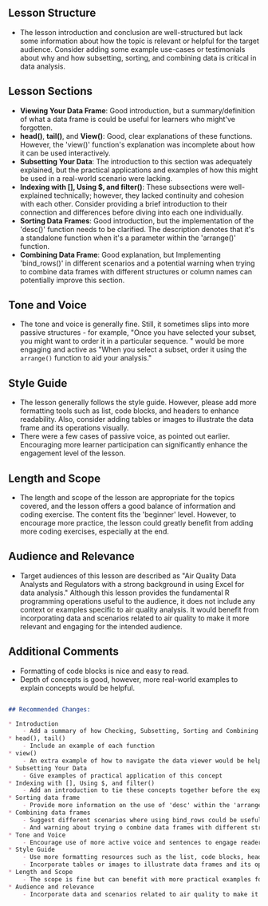 ## Lesson Structure

* The lesson introduction and conclusion are well-structured but lack some information about how the topic is relevant or helpful for the target audience. Consider adding some example use-cases or testimonials about why and how subsetting, sorting, and combining data is critical in data analysis.
 
## Lesson Sections

* **Viewing Your Data Frame**: Good introduction, but a summary/definition of what a data frame is could be useful for learners who might've forgotten.
* **head()**, **tail()**, and **View()**: Good, clear explanations of these functions. However, the 'view()' function's explanation was incomplete about how it can be used interactively.
* **Subsetting Your Data**: The introduction to this section was adequately explained, but the practical applications and examples of how this might be used in a real-world scenario were lacking.
* **Indexing with [], Using $, and filter()**: These subsections were well-explained technically; however, they lacked continuity and cohesion with each other. Consider providing a brief introduction to their connection and differences before diving into each one individually.
* **Sorting Data Frames**: Good introduction, but the implementation of the 'desc()' function needs to be clarified. The description denotes that it's a standalone function when it's a parameter within the 'arrange()' function.
* **Combining Data Frame**: Good explanation, but Implementing 'bind_rows()' in different scenarios and a potential warning when trying to combine data frames with different structures or column names can potentially improve this section.
 
## Tone and Voice

* The tone and voice is generally fine. Still, it sometimes slips into more passive structures - for example, "Once you have selected your subset, you might want to order it in a particular sequence. " would be more engaging and active as "When you select a subset, order it using the `arrange()` function to aid your analysis."
 
## Style Guide

* The lesson generally follows the style guide. However, please add more formatting tools such as list, code blocks, and headers to enhance readability. Also, consider adding tables or images to illustrate the data frame and its operations visually.
* There were a few cases of passive voice, as pointed out earlier. Encouraging more learner participation can significantly enhance the engagement level of the lesson.
 
## Length and Scope

* The length and scope of the lesson are appropriate for the topics covered, and the lesson offers a good balance of information and coding exercise. The content fits the 'beginner' level. However, to encourage more practice, the lesson could greatly benefit from adding more coding exercises, especially at the end. 

## Audience and Relevance

* Target audiences of this lesson are described as "Air Quality Data Analysts and Regulators with a strong background in using Excel for data analysis." Although this lesson provides the fundamental R programming operations useful to the audience, it does not include any context or examples specific to air quality analysis. It would benefit from incorporating data and scenarios related to air quality to make it more relevant and engaging for the intended audience.

## Additional Comments

* Formatting of code blocks is nice and easy to read.
* Depth of concepts is good, however, more real-world examples to explain concepts would be helpful.

```markdown

## Recommended Changes:

* Introduction
    - Add a summary of how Checking, Subsetting, Sorting and Combining of Data is used in the practice of data analysis
* head(), tail()
    - Include an example of each function
* view()
    - An extra example of how to navigate the data viewer would be helpful
* Subsetting Your Data
    - Give examples of practical application of this concept
* Indexing with [], Using $, and filter()
    - Add an introduction to tie these concepts together before the explanation of each
* Sorting data frame
    - Provide more information on the use of 'desc' within the 'arrange' function and why we might want to use it
* Combining data frames
    - Suggest different scenarios where using bind_rows could be useful
    - And warning about trying o combine data frames with different structures
* Tone and Voice
    - Encourage use of more active voice and sentences to engage readers
* Style Guide
    - Use more formatting resources such as the list, code blocks, headers etc to enhance readability
    - Incorporate tables or images to illustrate data frames and its operations
* Length and Scope
    - The scope is fine but can benefit with more practical examples for beginners to practice
* Audience and relevance
    - Incorporate data and scenarios related to air quality to make it more relevant to the audience

```

